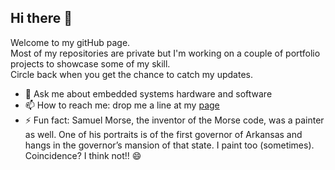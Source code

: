 ## Hi there 👋
Welcome to my gitHub page.  
Most of my repositories are private but I'm working on a couple of portfolio projects to showcase some of my skill.  
Circle back when you get the chance to catch my updates.

- 💬 Ask me about embedded systems hardware and software
- 📫 How to reach me: drop me a line at my [page](https://omgitskillah.github.io/)
- ⚡ Fun fact: Samuel Morse, the inventor of the Morse code, was a painter as well. One of his portraits is of the first governor of Arkansas and hangs in the governor’s mansion of that state. I paint too (sometimes). Coincidence? I think not!! 😄

